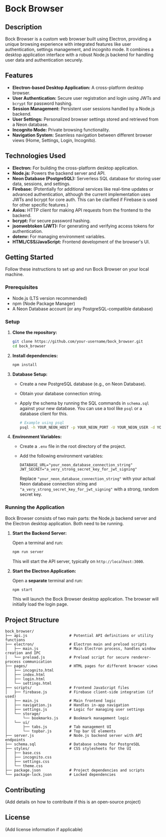 # Bock Browser

## Description

Bock Browser is a custom web browser built using Electron, providing a unique browsing experience with integrated features like user authentication, settings management, and incognito mode. It combines a desktop application interface with a robust Node.js backend for handling user data and authentication securely.

## Features

*   **Electron-based Desktop Application:** A cross-platform desktop browser.
*   **User Authentication:** Secure user registration and login using JWTs and `bcrypt` for password hashing.
*   **Session Management:** Persistent user sessions handled by a Node.js backend.
*   **User Settings:** Personalized browser settings stored and retrieved from a Neon database.
*   **Incognito Mode:** Private browsing functionality.
*   **Navigation System:** Seamless navigation between different browser views (Home, Settings, Login, Incognito).

## Technologies Used

*   **Electron:** For building the cross-platform desktop application.
*   **Node.js:** Powers the backend server and API.
*   **Neon Database (PostgreSQL):** Serverless SQL database for storing user data, sessions, and settings.
*   **Firebase:** (Potentially for additional services like real-time updates or advanced authentication, although the current implementation uses JWTs and bcrypt for core auth. This can be clarified if Firebase is used for other specific features.)
*   **Axios:** HTTP client for making API requests from the frontend to the backend.
*   **bcrypt:** For secure password hashing.
*   **jsonwebtoken (JWT):** For generating and verifying access tokens for authentication.
*   **dotenv:** For managing environment variables.
*   **HTML/CSS/JavaScript:** Frontend development of the browser's UI.

## Getting Started

Follow these instructions to set up and run Bock Browser on your local machine.

### Prerequisites

*   Node.js (LTS version recommended)
*   npm (Node Package Manager)
*   A Neon Database account (or any PostgreSQL-compatible database)

### Setup

1.  **Clone the repository:**

    ```bash
    git clone https://github.com/your-username/bock_browser.git
    cd bock_browser
    ```

2.  **Install dependencies:**

    ```bash
    npm install
    ```

3.  **Database Setup:**
    *   Create a new PostgreSQL database (e.g., on Neon Database).
    *   Obtain your database connection string.
    *   Apply the schema by running the SQL commands in `schema.sql` against your new database. You can use a tool like `psql` or a database client for this.

        ```bash
        # Example using psql
        psql -h YOUR_NEON_HOST -p YOUR_NEON_PORT -U YOUR_NEON_USER -d YOUR_NEON_DB_NAME -f schema.sql
        ```

4.  **Environment Variables:**
    *   Create a `.env` file in the root directory of the project.
    *   Add the following environment variables:

        ```
        DATABASE_URL="your_neon_database_connection_string"
        JWT_SECRET="a_very_strong_secret_key_for_jwt_signing"
        ```
        Replace `"your_neon_database_connection_string"` with your actual Neon database connection string and `"a_very_strong_secret_key_for_jwt_signing"` with a strong, random secret key.

### Running the Application

Bock Browser consists of two main parts: the Node.js backend server and the Electron desktop application. Both need to be running.

1.  **Start the Backend Server:**

    Open a terminal and run:

    ```bash
    npm run server
    ```
    This will start the API server, typically on `http://localhost:3000`.

2.  **Start the Electron Application:**

    Open a **separate** terminal and run:

    ```bash
    npm start
    ```
    This will launch the Bock Browser desktop application. The browser will initially load the login page.

## Project Structure

```
bock_browser/
├── api.js                   # Potential API definitions or utility functions
├── electron/                # Electron main and preload scripts
│   ├── main.js              # Main Electron process, handles window creation and IPC
│   └── preload.js           # Preload script for secure renderer-process communication
├── pages/                   # HTML pages for different browser views
│   ├── incognito.html
│   ├── index.html
│   ├── login.html
│   └── settings.html
├── scripts/                 # Frontend JavaScript files
│   ├── firebase.js          # Firebase client-side integration (if used)
│   ├── main.js              # Main frontend logic
│   ├── navigation.js        # Handles in-app navigation
│   ├── settings.js          # Logic for managing user settings
│   └── storage/
│       └── bookmarks.js     # Bookmark management logic
│   └── ui/
│       ├── tabs.js          # Tab management UI
│       └── topbar.js        # Top bar UI elements
├── server.js                # Node.js backend server with API endpoints
├── schema.sql               # Database schema for PostgreSQL
├── styles/                  # CSS stylesheets for the UI
│   ├── base.css
│   ├── incognito.css
│   ├── settings.css
│   └── theme.css
├── package.json             # Project dependencies and scripts
└── package-lock.json        # Locked dependencies
```

## Contributing

(Add details on how to contribute if this is an open-source project)

## License

(Add license information if applicable)
